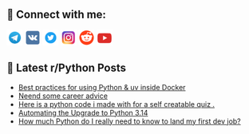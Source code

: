 ## 🔎 Connect with me:
[<img src="https://github.com/bullbesh/bullbesh/blob/main/images/Telegram.png" width="32" height="32" />](https://t.me/bullbesh)
[<img src="https://github.com/bullbesh/bullbesh/blob/main/images/VK.png" width="32" height="32" />](https://vk.com/bullbesh)
[<img src="https://github.com/bullbesh/bullbesh/blob/main/images/Twitter.png" width="32" height="32" />](https://twitter.com/bullbesh1)
[<img src="https://github.com/bullbesh/bullbesh/blob/main/images/Instagram.png" width="32" height="32" />](https://www.instagram.com/bullbesh)
[<img src="https://github.com/bullbesh/bullbesh/blob/main/images/Reddit.png" width="32" height="32" />](https://www.reddit.com/user/bullbesh)
[<img src="https://github.com/bullbesh/bullbesh/blob/main/images/YouTube.png" width="32" height="32" />](https://www.youtube.com/channel/UCtfjRs6uzgq5mfm8S06WTcg)

## 📕 Latest r/Python Posts
<!-- BLOG-POST-LIST:START -->
- [Best practices for using Python &amp; uv inside Docker](https://www.reddit.com/r/Python/comments/1o3p4bf/best_practices_for_using_python_uv_inside_docker/)
- [Neend some career advice](https://www.reddit.com/r/Python/comments/1o3otup/neend_some_career_advice/)
- [Here is a python code i made with for a self creatable quiz .](https://www.reddit.com/r/Python/comments/1o3mg5x/here_is_a_python_code_i_made_with_for_a_self/)
- [Automating the Upgrade to Python 3.14](https://www.reddit.com/r/Python/comments/1o3luxp/automating_the_upgrade_to_python_314/)
- [How much Python do I really need to know to land my first dev job?](https://www.reddit.com/r/Python/comments/1o3ijyt/how_much_python_do_i_really_need_to_know_to_land/)
<!-- BLOG-POST-LIST:END -->
